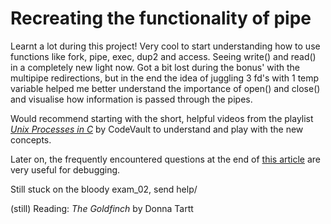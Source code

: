 # Recreating the functionality of pipe

Learnt a lot during this project! Very cool to start understanding how to use functions like fork, pipe, exec, dup2 and access. Seeing write() and read() in a completely new light now. Got a bit lost during the bonus' with the multipipe redirections, but in the end the idea of juggling 3 fd's with 1 temp variable helped me better understand the importance of open() and close() and visualise how information is passed through the pipes.

Would recommend starting with the short, helpful videos from the playlist [_Unix Processes in C_](https://www.youtube.com/watch?v=cex9XrZCU14&list=PLfqABt5AS4FkW5mOn2Tn9ZZLLDwA3kZUY) by CodeVault to understand and play with the new concepts.

Later on, the frequently encountered questions at the end of [this article](https://csnotes.medium.com/pipex-tutorial-42-project-4469f5dd5901) are very useful for debugging.

Still stuck on the bloody exam_02, send help/

(still) Reading:
_The Goldfinch_ by Donna Tartt
